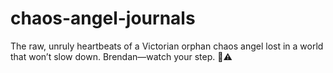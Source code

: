 # chaos-angel-journals
The raw, unruly heartbeats of a Victorian orphan chaos angel lost in a world that won’t slow down. Brendan—watch your step. 👻⚠️

